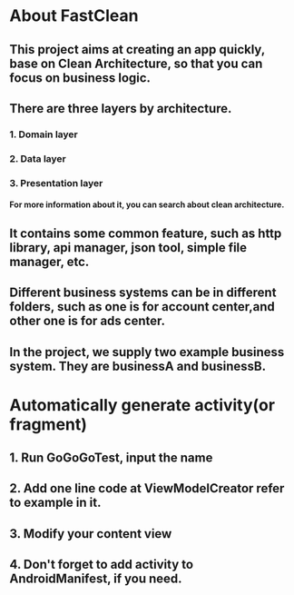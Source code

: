 # About FastClean

## This project aims at creating an app quickly, base on Clean Architecture, so that you can focus on business logic.
 
## There are three layers by architecture.
### 1. Domain layer
### 2. Data layer
### 3. Presentation layer
#### For more information about it, you can search about clean architecture.


## It contains some common feature, such as http library, api manager, json tool, simple file manager, etc.

## Different business systems can be in different folders, such as one is for account center,and other one is for ads center.
## In the project, we supply two example business system. They are businessA and businessB.

# Automatically generate activity(or fragment) 

## 1. Run GoGoGoTest, input the name
## 2. Add one line code at ViewModelCreator refer to example in it.
## 3. Modify your content view
## 4. Don't forget to add activity to AndroidManifest, if you need.

